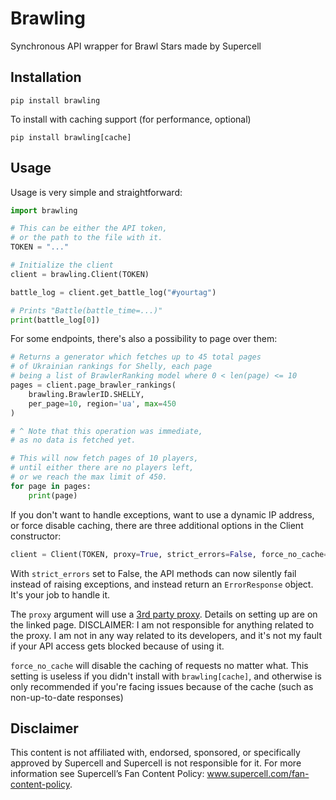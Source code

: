 # Brawling

Synchronous API wrapper for Brawl Stars made by Supercell

## Installation

```
pip install brawling
```

To install with caching support (for performance, optional)

```
pip install brawling[cache]
```

## Usage

Usage is very simple and straightforward:

```py
import brawling

# This can be either the API token,
# or the path to the file with it.
TOKEN = "..."

# Initialize the client
client = brawling.Client(TOKEN)

battle_log = client.get_battle_log("#yourtag")

# Prints "Battle(battle_time=...)"
print(battle_log[0])
```

For some endpoints, there's also a possibility to page over them:

```py
# Returns a generator which fetches up to 45 total pages
# of Ukrainian rankings for Shelly, each page
# being a list of BrawlerRanking model where 0 < len(page) <= 10
pages = client.page_brawler_rankings(
    brawling.BrawlerID.SHELLY,
    per_page=10, region='ua', max=450
)

# ^ Note that this operation was immediate,
# as no data is fetched yet.

# This will now fetch pages of 10 players,
# until either there are no players left,
# or we reach the max limit of 450.
for page in pages:
    print(page)
```

If you don't want to handle exceptions, want to use a dynamic IP address, or force disable caching, there are three additional options in the Client constructor:

```py
client = Client(TOKEN, proxy=True, strict_errors=False, force_no_cache=True)
```

With `strict_errors` set to False, the API methods can now silently fail instead of raising exceptions, and instead return an `ErrorResponse` object. It's your job to handle it.

The `proxy` argument will use a [3rd party proxy](https://docs.royaleapi.com/#/proxy). Details on setting up are on the linked page. DISCLAIMER: I am not responsible for anything related to the proxy. I am not in any way related to its developers, and it's not my fault if your API access gets blocked because of using it.

`force_no_cache` will disable the caching of requests no matter what. This setting is useless if you didn't install with `brawling[cache]`, and otherwise is only recommended if you're facing issues because of the cache (such as non-up-to-date responses)

## Disclaimer

This content is not affiliated with, endorsed, sponsored, or specifically approved by Supercell and Supercell is not responsible for it. For more information see Supercell’s Fan Content Policy: www.supercell.com/fan-content-policy.